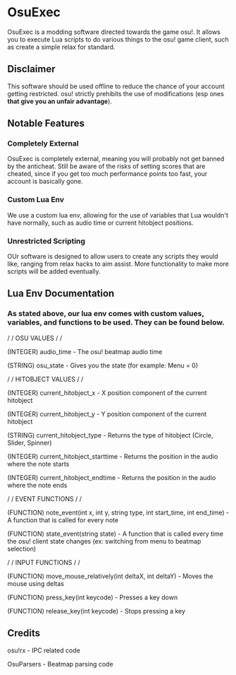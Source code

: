 # OsuExec
OsuExec is a modding software directed towards the game osu!. It allows you to execute Lua scripts to do various things to the osu! game client, such as create a simple relax for standard.

## Disclaimer
This software should be used offline to reduce the chance of your account getting restricted. osu! strictly prehibits the use of modifications (esp ones **that give you an unfair advantage**).

## Notable Features
### Completely External
OsuExec is completely external, meaning you will probably not get banned by the anticheat. Still be aware of the risks of setting scores that are cheated, since if you get too much performance points too fast, your account is basically gone.

### Custom Lua Env
We use a custom lua env, allowing for the use of variables that Lua wouldn't have normally, such as audio time or current hitobject positions.

### Unrestricted Scripting
OUr software is designed to allow users to create any scripts they would like, ranging from relax hacks to aim assist. More functionality to make more scripts will be added eventually.

## Lua Env Documentation
### As stated above, our lua env comes with custom values, variables, and functions to be used. They can be found below.

/ / OSU VALUES / /

(INTEGER) audio_time - The osu! beatmap audio time

(STRING) osu_state - Gives you the state (for example: Menu = 0)

/ / HITOBJECT VALUES / /

(INTEGER) current_hitobject_x - X position component of the current hitobject

(INTEGER) current_hitobject_y - Y position component of the current hitobject

(STRING) current_hitobject_type - Returns the type of hitobject (Circle, Slider, Spinner)

(INTEGER) current_hitobject_starttime - Returns the position in the audio where the note starts

(INTEGER) current_hitobject_endtime - Returns the position in the audio where the note ends

/ / EVENT FUNCTIONS / /

(FUNCTION) note_event(int x, int y, string type, int start_time, int end_time) - A function that is called for every note

(FUNCTION) state_event(string state) - A function that is called every time the osu! client state changes (ex: switching from menu to beatmap selection)

/ / INPUT FUNCTIONS / /

(FUNCTION) move_mouse_relatively(int deltaX, int deltaY) - Moves the mouse using deltas

(FUNCTION) press_key(int keycode) - Presses a key down

(FUNCTION) release_key(int keycode) - Stops pressing a key

## Credits
osu!rx - IPC related code

OsuParsers - Beatmap parsing code

